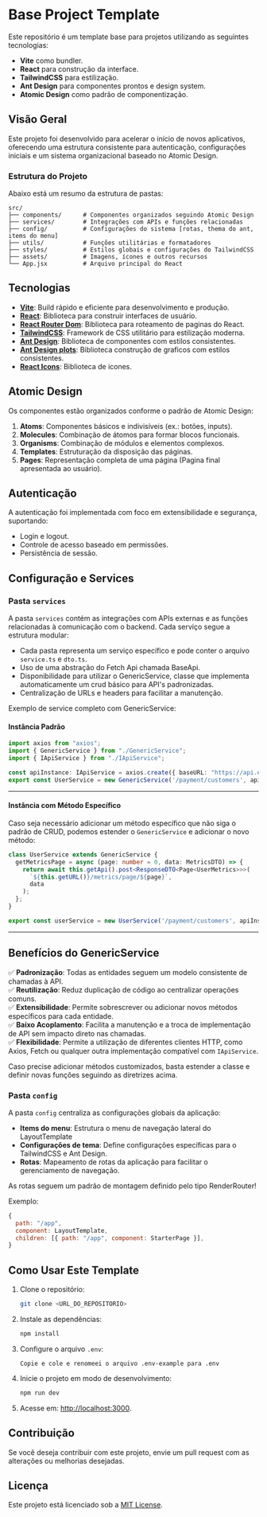 # Base Project Template

Este repositório é um template base para projetos utilizando as seguintes tecnologias:

- **Vite** como bundler.
- **React** para construção da interface.
- **TailwindCSS** para estilização.
- **Ant Design** para componentes prontos e design system.
- **Atomic Design** como padrão de componentização.

## Visão Geral

Este projeto foi desenvolvido para acelerar o início de novos aplicativos, oferecendo uma estrutura consistente para autenticação, configurações iniciais e um sistema organizacional baseado no Atomic Design.

### Estrutura do Projeto

Abaixo está um resumo da estrutura de pastas:

```
src/
├── components/      # Componentes organizados seguindo Atomic Design
├── services/        # Integrações com APIs e funções relacionadas
├── config/          # Configurações do sistema [rotas, thema do ant, items do menu]
├── utils/           # Funções utilitárias e formatadores
├── styles/          # Estilos globais e configurações do TailwindCSS
├── assets/          # Imagens, ícones e outros recursos
└── App.jsx          # Arquivo principal do React
```

## Tecnologias

- [**Vite**](https://vite.dev/guide): Build rápido e eficiente para desenvolvimento e produção.
- [**React**](https://react.dev): Biblioteca para construir interfaces de usuário.
- [**React Router Dom**](https://reactrouter.com/start/library/routing): Biblioteca para roteamento de paginas do React.
- [**TailwindCSS**](https://tailwindcss.com/docs/flex): Framework de CSS utilitário para estilização moderna.
- [**Ant Design**](https://ant.design/components/button): Biblioteca de componentes com estilos consistentes.
- [**Ant Design plots**](https://ant-design-charts.antgroup.com/en/examples): Biblioteca construção de graficos com estilos consistentes.
- [**React Icons**](https://react-icons.github.io/react-icons): Biblioteca de icones.

## Atomic Design

Os componentes estão organizados conforme o padrão de Atomic Design:

1. **Atoms**: Componentes básicos e indivisíveis (ex.: botões, inputs).
2. **Molecules**: Combinação de átomos para formar blocos funcionais.
3. **Organisms**: Combinação de módulos e elementos complexos.
4. **Templates**: Estruturação da disposição das páginas.
5. **Pages**: Representação completa de uma página (Pagina final apresentada ao usuário).

## Autenticação

A autenticação foi implementada com foco em extensibilidade e segurança, suportando:

- Login e logout.
- Controle de acesso baseado em permissões.
- Persistência de sessão.

## Configuração e Services

### Pasta `services`

A pasta `services` contém as integrações com APIs externas e as funções relacionadas à comunicação com o backend. Cada serviço segue a estrutura modular:

- Cada pasta representa um serviço específico e pode conter o arquivo  `service.ts` e `dto.ts`.
- Uso de uma abstração do Fetch Api chamada BaseApi.
- Disponibilidade para utilizar o GenericService, classe que implementa automaticamente um crud básico para API's padronizadas.
- Centralização de URLs e headers para facilitar a manutenção.

Exemplo de service completo com GenericService:

#### Instância Padrão

```typescript
import axios from "axios";
import { GenericService } from "./GenericService";
import { IApiService } from "./IApiService";

const apiInstance: IApiService = axios.create({ baseURL: "https://api.example.com" }) as IApiService;
export const UserService = new GenericService('/payment/customers', apiInstance);
```
---

#### Instância com Método Específico

Caso seja necessário adicionar um método específico que não siga o padrão de CRUD, podemos estender o `GenericService` e adicionar o novo método:

```typescript
class UserService extends GenericService {
  getMetricsPage = async (page: number = 0, data: MetricsDTO) => {
    return await this.getApi().post<ResponseDTO<Page<UserMetrics>>>(
      `${this.getURL()}/metrics/page/${page}`,
      data
    );
  };
}

export const userService = new UserService('/payment/customers', apiInstance);
```

---

## **Benefícios do GenericService**
✅ **Padronização**: Todas as entidades seguem um modelo consistente de chamadas à API.  
✅ **Reutilização**: Reduz duplicação de código ao centralizar operações comuns.  
✅ **Extensibilidade**: Permite sobrescrever ou adicionar novos métodos específicos para cada entidade.  
✅ **Baixo Acoplamento**: Facilita a manutenção e a troca de implementação de API sem impacto direto nas chamadas.  
✅ **Flexibilidade**: Permite a utilização de diferentes clientes HTTP, como Axios, Fetch ou qualquer outra implementação compatível com `IApiService`.  

Caso precise adicionar métodos customizados, basta estender a classe e definir novas funções seguindo as diretrizes acima.

### Pasta `config`

A pasta `config` centraliza as configurações globais da aplicação:

- **Items do menu**: Estrutura o menu de navegação lateral do LayoutTemplate
- **Configurações de tema**: Define configurações específicas para o TailwindCSS e Ant Design.
- **Rotas**: Mapeamento de rotas da aplicação para facilitar o gerenciamento de navegação.

As rotas seguem um padrão de montagem definido pelo tipo RenderRouter!

Exemplo:

```javascript
{
  path: "/app",
  component: LayoutTemplate,
  children: [{ path: "/app", component: StarterPage }],
}
```

## Como Usar Este Template

1. Clone o repositório:
   ```bash
   git clone <URL_DO_REPOSITORIO>
   ```

2. Instale as dependências:
   ```bash
   npm install
   ```

3. Configure o arquivo `.env`:
   ```env-example
   Copie e cole e renomeei o arquivo .env-example para .env
   ```

4. Inicie o projeto em modo de desenvolvimento:
   ```bash
   npm run dev
   ```

5. Acesse em: [http://localhost:3000](http://localhost:3000).

## Contribuição

Se você deseja contribuir com este projeto, envie um pull request com as alterações ou melhorias desejadas.

## Licença

Este projeto está licenciado sob a [MIT License](LICENSE).